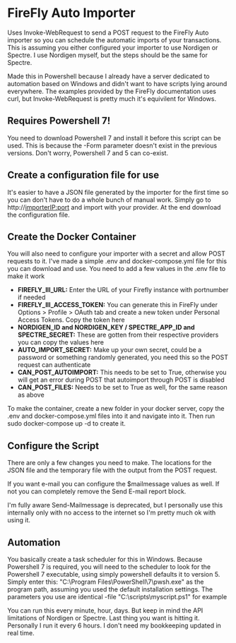 # FireFly Auto Importer
Uses Invoke-WebRequest to send a POST request to the FireFly Auto importer so you can schedule the automatic imports of your transactions.
This is assuming you either configured your importer to use Nordigen or Spectre. I use Nordigen myself, but the steps should be the same for Spectre.

Made this in Powershell because I already have a server dedicated to automation based on Windows and didn't want to have scripts lying around everywhere.
The examples provided by the FireFly documentation uses curl, but Invoke-WebRequest is pretty much it's equivilent for Windows.

## Requires Powershell 7!
You need to download Powershell 7 and install it before this script can be used. This is because the -Form parameter doesn't exist in the previous versions. 
Don't worry, Powershell 7 and 5 can co-exist. 

## Create a configuration file for use
It's easier to have a JSON file generated by the importer for the first time so you can don't have to do a whole bunch of manual work.
Simply go to http://<importerIP:port> and import with your provider. At the end download the configuration file. 

## Create the Docker Container
You will also need to configure your importer with a secret and allow POST requests to it. I've made a simple .env and docker-compose.yml file for this you can download and use. 
You need to add a few values in the .env file to make it work
- **FIREFLY_III_URL:** Enter the URL of your Firefly instance with portnumber if needed
- **FIREFLY_III_ACCESS_TOKEN:** You can generate this in FireFly under Options > Profile > OAuth tab and create a new token under Personal Access Tokens. Copy the token here
- **NORDIGEN_ID and NORDIGEN_KEY / SPECTRE_APP_ID and SPECTRE_SECRET:** These are gotten from their respective providers you can copy the values here
- **AUTO_IMPORT_SECRET:** Make up your own secret, could be a password or something randomly generated, you need this so the POST request can authenticate
- **CAN_POST_AUTOIMPORT:** This needs to be set to True, otherwise you will get an error during POST that autoimport through POST is disabled
- **CAN_POST_FILES:** Needs to be set to True as well, for the same reason as above

To make the container, create a new folder in your docker server, copy the .env and docker-compose.yml files into it and navigate into it. Then run sudo docker-compose up -d to create it. 

## Configure the Script
There are only a few changes you need to make. The locations for the JSON file and the temporary file with the output from the POST request. 

If you want e-mail you can configure the $mailmessage values as well. If not you can completely remove the Send E-mail report block. 

I'm fully aware Send-Mailmessage is deprecated, but I personally use this internally only with no access to the internet so I'm pretty much ok with using it. 

## Automation
You basically create a task scheduler for this in Windows. Because Powershell 7 is required, you will need to the scheduler to look for the Powershell 7 executable, using simply powershell defaults it to version 5. 
Simply enter this: "C:\Program Files\PowerShell\7\pwsh.exe" as the program path, assuming you used the default installation settings.
The parameters you use are identical -file "C:\scripts\myscript.ps1" for example

You can run this every minute, hour, days. But keep in mind the API limitations of Nordigen or Spectre. Last thing you want is hitting it. Personally I run it every 6 hours. I don't need my bookkeeping updated in real time.
